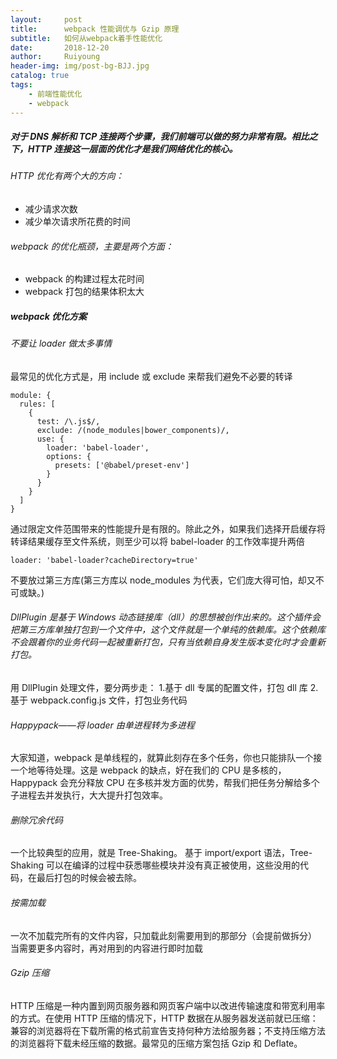 ```yaml
--- 
layout:     post
title:      webpack 性能调优与 Gzip 原理
subtitle:   如何从webpack着手性能优化
date:       2018-12-20
author:     Ruiyoung
header-img: img/post-bg-BJJ.jpg
catalog: true
tags:
    - 前端性能优化
    - webpack
---
```

##### 对于 DNS 解析和 TCP 连接两个步骤，我们前端可以做的努力非常有限。相比之下，HTTP 连接这一层面的优化才是我们网络优化的核心。
###### HTTP 优化有两个大的方向：
  - 减少请求次数
  - 减少单次请求所花费的时间
###### webpack 的优化瓶颈，主要是两个方面：
  - webpack 的构建过程太花时间
  - webpack 打包的结果体积太大



##### webpack 优化方案
###### 不要让 loader 做太多事情
 最常见的优化方式是，用 include 或 exclude 来帮我们避免不必要的转译
```
module: {
  rules: [
    {
      test: /\.js$/,
      exclude: /(node_modules|bower_components)/,
      use: {
        loader: 'babel-loader',
        options: {
          presets: ['@babel/preset-env']
        }
      }
    }
  ]
}
```
通过限定文件范围带来的性能提升是有限的。除此之外，如果我们选择开启缓存将转译结果缓存至文件系统，则至少可以将 babel-loader 的工作效率提升两倍
```
loader: 'babel-loader?cacheDirectory=true'
```
不要放过第三方库(第三方库以 node_modules 为代表，它们庞大得可怕，却又不可或缺。)

###### DllPlugin 是基于 Windows 动态链接库（dll）的思想被创作出来的。这个插件会把第三方库单独打包到一个文件中，这个文件就是一个单纯的依赖库。这个依赖库不会跟着你的业务代码一起被重新打包，只有当依赖自身发生版本变化时才会重新打包。
用 DllPlugin 处理文件，要分两步走：
1.基于 dll 专属的配置文件，打包 dll 库
2.基于 webpack.config.js 文件，打包业务代码

###### Happypack——将 loader 由单进程转为多进程
大家知道，webpack 是单线程的，就算此刻存在多个任务，你也只能排队一个接一个地等待处理。这是 webpack 的缺点，好在我们的 CPU 是多核的，Happypack 会充分释放 CPU 在多核并发方面的优势，帮我们把任务分解给多个子进程去并发执行，大大提升打包效率。

###### 删除冗余代码
一个比较典型的应用，就是 Tree-Shaking。
基于 import/export 语法，Tree-Shaking 可以在编译的过程中获悉哪些模块并没有真正被使用，这些没用的代码，在最后打包的时候会被去除。

###### 按需加载
一次不加载完所有的文件内容，只加载此刻需要用到的那部分（会提前做拆分）
当需要更多内容时，再对用到的内容进行即时加载

###### Gzip 压缩
HTTP 压缩是一种内置到网页服务器和网页客户端中以改进传输速度和带宽利用率的方式。在使用 HTTP 压缩的情况下，HTTP 数据在从服务器发送前就已压缩：兼容的浏览器将在下载所需的格式前宣告支持何种方法给服务器；不支持压缩方法的浏览器将下载未经压缩的数据。最常见的压缩方案包括 Gzip 和 Deflate。
